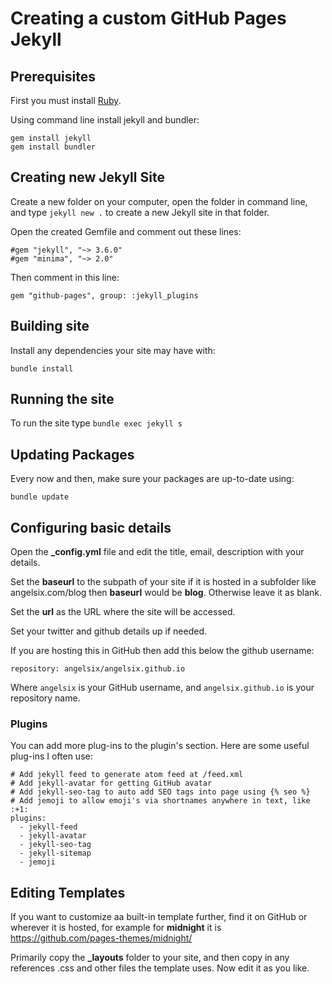 # Creating a custom GitHub Pages Jekyll

## Prerequisites

First you must install [Ruby](https://rubyinstaller.org/downloads/).

Using command line install jekyll and bundler:

````
gem install jekyll
gem install bundler
````

## Creating new Jekyll Site

Create a new folder on your computer, open the folder in command line, and type `jekyll new .` to create a new Jekyll site in that folder.

Open the created Gemfile and comment out these lines:

```
#gem "jekyll", "~> 3.6.0"
#gem "minima", "~> 2.0"
```

Then comment in this line:

```
gem "github-pages", group: :jekyll_plugins
```

## Building site

Install any dependencies your site may have with:

```
bundle install
```

## Running the site

To run the site type `bundle exec jekyll s`

## Updating Packages

Every now and then, make sure your packages are up-to-date using:

```
bundle update
```

## Configuring basic details

Open the **_config.yml** file and edit the title, email, description with your details.

Set the **baseurl** to the subpath of your site if it is hosted in a subfolder like angelsix.com/blog then **baseurl** would be **blog**. Otherwise leave it as blank.

Set the **url** as the URL where the site will be accessed.

Set your twitter and github details up if needed.

If you are hosting this in GitHub then add this below the github username:

```
repository: angelsix/angelsix.github.io
```

Where `angelsix` is your GitHub username, and `angelsix.github.io` is your repository name.

### Plugins

You can add more plug-ins to the plugin's section. Here are some useful plug-ins I often use:

```
# Add jekyll feed to generate atom feed at /feed.xml
# Add jekyll-avatar for getting GitHub avatar
# Add jekyll-seo-tag to auto add SEO tags into page using {% seo %}
# Add jemoji to allow emoji's via shortnames anywhere in text, like :+1:
plugins:
  - jekyll-feed
  - jekyll-avatar
  - jekyll-seo-tag
  - jekyll-sitemap
  - jemoji
```

## Editing Templates

If you want to customize aa built-in template further, find it on GitHub or wherever it is hosted, for example for **midnight** it is https://github.com/pages-themes/midnight/

Primarily copy the **_layouts** folder to your site, and then copy in any references .css and other files the template uses. Now edit it as you like.

